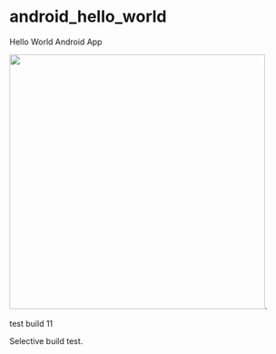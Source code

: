 android_hello_world
===================    
Hello World Android App
  
<img src="http://i.imgur.com/dio0DXF.png" width="450" />. 

test build 11   
   
Selective build test. 
 
  
